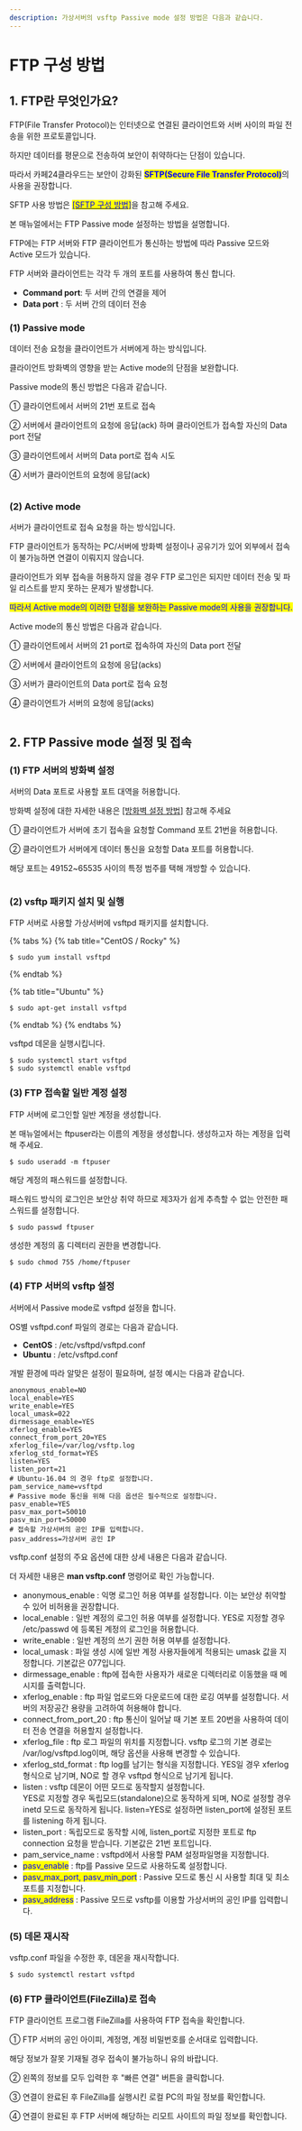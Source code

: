 ```yaml
---
description: 가상서버의 vsftp Passive mode 설정 방법은 다음과 같습니다.
---
```


# FTP 구성 방법

## 1. FTP란 무엇인가요?

FTP(File Transfer Protocol)는 인터넷으로 연결된 클라이언트와 서버 사이의 파일 전송을 위한 프로토콜입니다.

하지만 데이터를 평문으로 전송하여 보안이 취약하다는 단점이 있습니다.

따라서 카페24클라우드는 보안이 강화된 <mark style="color:blue;">**SFTP(Secure File Transfer Protocol)**</mark>의 사용을 권장합니다.

SFTP 사용 방법은  [<mark style="color:blue;">\[SFTP 구성 방법\]</mark>](sftp.md)을 참고해 주세요.

본 매뉴얼에서는 FTP Passive mode 설정하는 방법을 설명합니다.

&#x20;

FTP에는 FTP 서버와 FTP 클라이언트가 통신하는 방법에 따라 Passive 모드와 Active 모드가 있습니다.

FTP 서버와 클라이언트는 각각 두 개의 포트를 사용하여 통신 합니다.

* **Command port**: 두 서버 간의 연결을 제어
* **Data port** : 두 서버 간의 데이터 전송

&#x20;

### (1) Passive mode

데이터 전송 요청을 클라이언트가 서버에게 하는 방식입니다.

클라이언트 방화벽의 영향을 받는 Active mode의 단점을 보완합니다.

Passive mode의 통신 방법은 다음과 같습니다.

① 클라이언트에서 서버의 21번 포트로 접속

② 서버에서 클라이언트의 요청에 응답(ack) 하며 클라이언트가 접속할 자신의 Data port 전달

③ 클라이언트에서 서버의 Data port로 접속 시도

④ 서버가 클라이언트의 요청에 응답(ack)

<figure><img src="../../../.gitbook/assets/image (2) (4).png" alt=""><figcaption></figcaption></figure>





### (2) Active mode

서버가 클라이언트로 접속 요청을 하는 방식입니다.

FTP 클라이언트가 동작하는 PC/서버에 방화벽 설정이나 공유기가 있어 외부에서 접속이 불가능하면 연결이 이뤄지지 않습니다.

클라이언트가 외부 접속을 허용하지 않을 경우 FTP 로그인은 되지만 데이터 전송 및 파일 리스트를 받지 못하는 문제가 발생합니다.

<mark style="color:blue;">따라서 Active mode의 이러한 단점을 보완하는 Passive mode의 사용을 권장합니다.</mark>

Active mode의 통신 방법은 다음과 같습니다.



① 클라이언트에서 서버의 21 port로 접속하여 자신의 Data port 전달

② 서버에서 클라이언트의 요청에 응답(acks)

③ 서버가 클라이언트의 Data port로 접속 요청

④ 클라이언트가 서버의 요청에 응답(acks)

<figure><img src="../../../.gitbook/assets/image (9) (3).png" alt=""><figcaption></figcaption></figure>







## 2. FTP Passive mode 설정 및 접속

### (1) FTP 서버의 방화벽 설정

서버의 Data 포트로 사용할 포트 대역을 허용합니다.

방화벽 설정에 대한 자세한 내용은 [\[방화벽 설정 방법\]](../../../security/security/config.md) 참고해 주세요

① 클라이언트가 서버에 초기 접속을 요청할 Command 포트 21번을 허용합니다.

② 클라이언트가 서버에게 데이터 통신을 요청할 Data 포트를 허용합니다.&#x20;

&#x20;   해당 포트는 49152\~65535 사이의 특정 범주를 택해 개방할 수 있습니다.

<figure><img src="../../../.gitbook/assets/image (13).png" alt=""><figcaption></figcaption></figure>





### (2) vsftp 패키지 설치 및 실행

FTP 서버로 사용할 가상서버에 vsftpd 패키지를 설치합니다.

{% tabs %}
{% tab title="CentOS / Rocky" %}
```shell-session
$ sudo yum install vsftpd
```
{% endtab %}

{% tab title="Ubuntu" %}
```shell-session
$ sudo apt-get install vsftpd
```
{% endtab %}
{% endtabs %}

vsftpd 데몬을 실행시킵니다.

```shell-session
$ sudo systemctl start vsftpd
$ sudo systemctl enable vsftpd
```





### (3) FTP 접속할 일반 계정 설정

FTP 서버에 로그인할 일반 계정을 생성합니다.

본 매뉴얼에서는 ftpuser라는 이름의 계정을 생성합니다. 생성하고자 하는 계정을 입력해 주세요.

```shell-session
$ sudo useradd -m ftpuser
```

해당 계정의 패스워드를 설정합니다.

패스워드 방식의 로그인은 보안상 취약 하므로 제3자가 쉽게 추측할 수 없는 안전한 패스워드를 설정합니다.

```shell-session
$ sudo passwd ftpuser
```

생성한 계정의 홈 디렉터리 권한을 변경합니다.

```shell-session
$ sudo chmod 755 /home/ftpuser
```

&#x20;&#x20;



### (4) FTP 서버의 vsftp 설정

서버에서 Passive mode로 vsftpd 설정을 합니다.

OS별 vsftpd.conf 파일의 경로는 다음과 같습니다.

* **CentOS** : /etc/vsftpd/vsftpd.conf
* **Ubuntu** : /etc/vsftpd.conf

개발 환경에 따라 알맞은 설정이 필요하며, 설정 예시는 다음과 같습니다.

```shell
anonymous_enable=NO
local_enable=YES
write_enable=YES
local_umask=022
dirmessage_enable=YES
xferlog_enable=YES
connect_from_port_20=YES
xferlog_file=/var/log/vsftp.log
xferlog_std_format=YES
listen=YES
listen_port=21
# Ubuntu-16.04 의 경우 ftp로 설정합니다.
pam_service_name=vsftpd
# Passive mode 통신을 위해 다음 옵션은 필수적으로 설정합니다.
pasv_enable=YES
pasv_max_port=50010
pasv_min_port=50000
# 접속할 가상서버의 공인 IP를 입력합니다.
pasv_address=가상서버 공인 IP
```

&#x20;

vsftp.conf 설정의 주요 옵션에 대한 상세 내용은 다음과 같습니다.

더 자세한 내용은 **man vsftp.conf** 명령어로 확인 가능합니다.

* anonymous\_enable : 익명 로그인 허용 여부를 설정합니다. 이는 보안상 취약할 수 있어 비허용을 권장합니다.
* local\_enable : 일반 계정의 로그인 허용 여부를 설정합니다. YES로 지정할 경우 /etc/passwd 에 등록된 계정의 로그인을 허용합니다.
* write\_enable : 일반 계정의 쓰기 권한 허용 여부를 설정합니다.
* local\_umask : 파일 생성 시에 일반 계정 사용자들에게 적용되는 umask 값을 지정합니다. 기본값은 077입니다.
* dirmessage\_enable : ftp에 접속한 사용자가 새로운 디렉터리로 이동했을 때 메시지를 출력합니다.
* xferlog\_enable : ftp 파일 업로드와 다운로드에 대한 로깅 여부를 설정합니다. 서버의 저장공간 용량을 고려하여 허용해야 합니다.
* connect\_from\_port\_20 : ftp 통신이 일어날 때 기본 포트 20번을 사용하여 데이터 전송 연결을 허용할지 설정합니다.
* xferlog\_file : ftp 로그 파일의 위치를 지정합니다. vsftp 로그의 기본 경로는 /var/log/vsftpd.log이며, 해당 옵션을 사용해 변경할 수 있습니다.
* xferlog\_std\_format : ftp log를 남기는 형식을 지정합니다. YES일 경우 xferlog 형식으로 남기며, NO로 할 경우 vsftpd 형식으로 남기게 됩니다.
* listen : vsftp 데몬이 어떤 모드로 동작할지 설정합니다.\
  &#x20;   YES로 지정할 경우 독립모드(standalone)으로 동작하게 되며,  NO로 설정할 경우 inetd 모드로 동작하게 됩니다.  listen=YES로 설정하면 listen\_port에 설정된 포트를 listening 하게 됩니다.
* listen\_port : 독립모드로 동작할 시에, listen\_port로 지정한 포트로 ftp connection 요청을 받습니다. 기본값은 21번 포트입니다.
* pam\_service\_name : vsftpd에서 사용할 PAM 설정파일명을 지정합니다.
* <mark style="color:blue;">pasv\_enable</mark> :  ftp를 Passive 모드로 사용하도록 설정합니다.
* <mark style="color:blue;">pasv\_max\_port, pasv\_min\_port</mark> :  Passive 모드로 통신 시 사용할 최대 및 최소 포트를 지정합니다.
* <mark style="color:blue;">pasv\_address</mark> : Passive 모드로 vsftp를 이용할 가상서버의 공인 IP를 입력합니다.

&#x20;



### (5) 데몬 재시작

vsftp.conf 파일을 수정한 후, 데몬을 재시작합니다.

```shell-session
$ sudo systemctl restart vsftpd
```





### (6) FTP 클라이언트(FileZilla)로 접속

FTP 클라이언트 프로그램 FileZilla를 사용하여 FTP 접속을 확인합니다.

① FTP 서버의 공인 아이피, 계정명, 계정 비밀번호를 순서대로 입력합니다. &#x20;

&#x20;  해당 정보가 잘못 기재될 경우 접속이 불가능하니 유의 바랍니다.

② 왼쪽의 정보를 모두 입력한 후 "빠른 연결" 버튼을 클릭합니다.

③ 연결이 완료된 후 FileZilla를 실행시킨 로컬 PC의 파일 정보를 확인합니다.

④ 연결이 완료된 후 FTP 서버에 해당하는 리모트 사이트의 파일 정보를 확인합니다.

<figure><img src="../../../.gitbook/assets/image (7).png" alt=""><figcaption></figcaption></figure>

